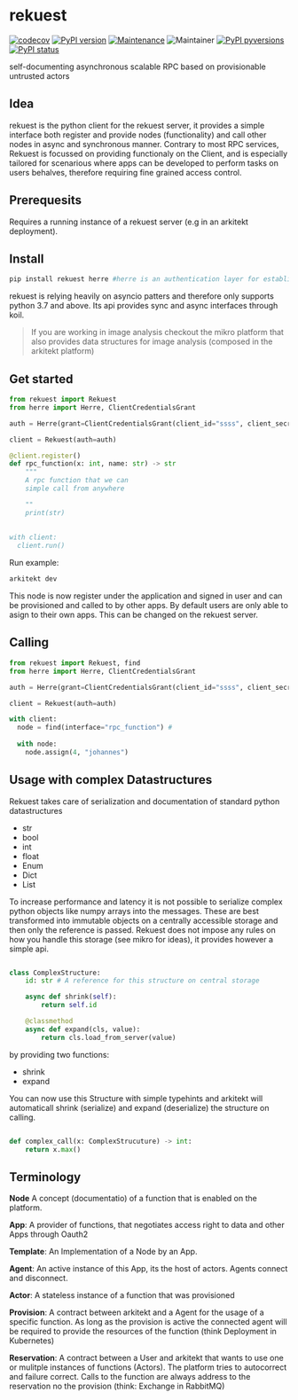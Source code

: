 # rekuest

[![codecov](https://codecov.io/gh/jhnnsrs/rekuest/branch/master/graph/badge.svg?token=UGXEA2THBV)](https://codecov.io/gh/jhnnsrs/rekuest)
[![PyPI version](https://badge.fury.io/py/rekuest.svg)](https://pypi.org/project/rekuest/)
[![Maintenance](https://img.shields.io/badge/Maintained%3F-yes-green.svg)](https://pypi.org/project/rekuest/)
![Maintainer](https://img.shields.io/badge/maintainer-jhnnsrs-blue)
[![PyPI pyversions](https://img.shields.io/pypi/pyversions/rekuest.svg)](https://pypi.python.org/pypi/rekuest/)
[![PyPI status](https://img.shields.io/pypi/status/rekuest.svg)](https://pypi.python.org/pypi/rekuest/)

self-documenting asynchronous scalable RPC based on provisionable untrusted actors 

## Idea

rekuest is the python client for the rekuest server, it provides a simple interface both register and provide nodes (functionality)
and call other nodes in async and synchronous manner. Contrary to most RPC services, Rekuest is focussed on providing functionaly on the Client, and is especially tailored for scenarious where apps can be developed to perform
tasks on users behalves, therefore requiring fine grained access control. 

## Prerequesits

Requires a running instance of a rekuest server (e.g in an arkitekt deployment).

## Install

```python
pip install rekuest herre #herre is an authentication layer for establihing users and applications
```

rekuest is relying heavily on asyncio patters and therefore only supports python 3.7 and above. Its api provides sync and async 
interfaces through koil.

> If you are working in image analysis checkout the mikro platform that also provides data structures for image analysis (composed in the arkitekt platform)

## Get started

```python
from rekuest import Rekuest
from herre import Herre, ClientCredentialsGrant

auth = Herre(grant=ClientCredentialsGrant(client_id="ssss", client_secret="osinsoisnoein"))

client = Rekuest(auth=auth)

@client.register()
def rpc_function(x: int, name: str) -> str
    """
    A rpc function that we can
    simple call from anywhere

    ""
    print(str)
    
    
with client:
  client.run()

```

Run example:

```bash
arkitekt dev
```

This node is now register under the application and signed in user and can be provisioned and called to by other apps. By default users
are only able to asign to their own apps. This can be changed on the rekuest server.

## Calling

```python
from rekuest import Rekuest, find
from herre import Herre, ClientCredentialsGrant

auth = Herre(grant=ClientCredentialsGrant(client_id="ssss", client_secret="osinsoisnoein"))

client = Rekuest(auth=auth)

with client:
  node = find(interface="rpc_function") # 
  
  with node:
    node.assign(4, "johannes")

```


## Usage with complex Datastructures

Rekuest takes care of serialization and documentation of standard python datastructures

- str
- bool
- int
- float
- Enum
- Dict
- List

To increase performance and latency it is not possible to serialize complex python objects like numpy arrays into the messages. These are best transformed into immutable objects on a centrally accessible storage and then only the reference is passed.
Rekuest does not impose any rules on how you handle this storage (see mikro for ideas), it provides however a simple api.

```python

class ComplexStructure:
    id: str # A reference for this structure on central storage

    async def shrink(self):
        return self.id

    @classmethod
    async def expand(cls, value):
        return cls.load_from_server(value)


```

by providing two functions:

- shrink
- expand

You can now use this Structure with simple typehints and arkitekt will automaticall shrink (serialize) and expand (deserialize) the structure on calling.

```python

def complex_call(x: ComplexStrucuture) -> int:
    return x.max()

```

## Terminology

**Node** A concept (documentatio) of a function that is enabled on the platform.

**App**: A provider of functions, that negotiates
access right to data and other Apps through Oauth2

**Template**: An Implementation of a Node by an App.

**Agent**: An active instance of this App, its the host of actors. Agents connect and disconnect.

**Actor**: A stateless instance of a function that was provisioned

**Provision**: A contract between arkitekt and a Agent for the usage of a specific function. As long as the provision is active the connected agent will be required to provide the resources of the function (think Deployment in Kubernetes)

**Reservation**: A contract between a User and arkitekt that wants to use one or mulitple instances of functions (Actors). The platform tries to autocorrect and failure correct. Calls to the function are always address to the
reservation no the provision (think: Exchange in RabbitMQ)
